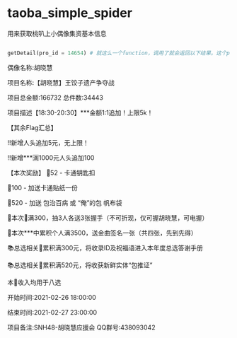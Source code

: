 # taoba_simple_spider
用来获取桃叭上小偶像集资基本信息

```python

getDetail(pro_id = 14654) # 就这么一个function，调用了就会返回以下结果。这个pro_id是桃叭每个项目后面?=的id

```

偶像名称:胡晓慧

项目名称:【胡晓慧】王饺子遗产争夺战

项目总金额:166732		总件数:34443

项目描述【18:30-20:30】***金额1:1追加！上限5k！ 
 
【其余Flag汇总】 

‼️新增人头追加5元，无上限！ 

‼️新增***🈵️1000元人头追加100 
 
【本次奖励】 
🍊52 - 卡通钥匙扣 

🍊100 - 加送卡通贴纸一份 

🍊520 - 加送 包治百病 或 “俺”的包 帆布袋 
 
🎁本次🍊满300，抽3人各送3张握手（不可折现，仅可握胡晓慧，可电握） 

🎁本次***中累积个人满3500，送金曲签名一张（共四张，先到先得） 
 
📚总选相关🍊累积满300元，将收录ID及祝福语进入本年度总选答谢手册 

📚总选相关🍊累积满520元，将收获新鲜实体“包推证” 
 
本🍊收入均用于八选

开始时间:2021-02-26 18:00:00

结束时间:2021-02-27 23:00:00

项目备注:SNH48-胡晓慧应援会  QQ群号:438093042
